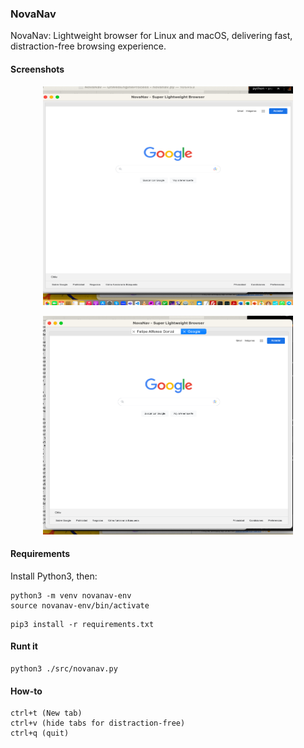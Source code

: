 ### NovaNav
NovaNav: Lightweight browser for Linux and macOS, delivering fast, distraction-free browsing experience.

#### Screenshots

<p align="center">
  <img src="./images/sshot-2.png" alt="Screenshot" width="400" height="350">
</p>

<p align="center">
  <img src="./images/sshot-1.png" alt="Screenshot" width="400" height="350">
</p>

#### Requirements

Install Python3, then:

```
python3 -m venv novanav-env
source novanav-env/bin/activate
```

```
pip3 install -r requirements.txt
```

#### Runt it

```
python3 ./src/novanav.py
```

#### How-to

```
ctrl+t (New tab)
ctrl+v (hide tabs for distraction-free)
ctrl+q (quit)
```


